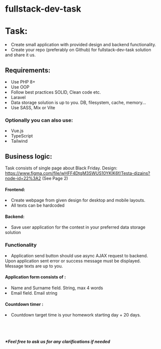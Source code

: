 # fullstack-dev-task

<h1>Task:</h1>

<li>Create small application with provided design and backend functionality.</li>
<li>Create your repo (preferably on Github) for fullstack-dev-task solution and share it us.</li>

<h2>Requirements:</h2>
<li>Use PHP 8+</li>
<li>Use OOP</li>
<li>Follow best practices SOLID, Clean code etc.</li>
<li>Laravel</li>
<li>Data storage solution is up to you. DB, filesystem, cache, memory... </li>
<li>Use SASS, Mix or Vite</li>

<h3>Optionally you can also use:</h3>
<li>Vue.js</li>
<li>TypeScript</li>
<li>Tailwind</li>

<h2>Business logic:</h2>

Task consists of single page about Black Friday.
Design: https://www.figma.com/file/wHFF4DtgM3SWUS10YKIK6f/Testa-dizains?node-id=22%3A2   (See Page 2)

<h4>Frontend:</h4>
<li>Create webpage from given design for desktop and mobile layouts.</li>
<li>All texts can be hardcoded</li>

<h4>Backend:</h4>
<li>Save user application for the contest in your preferred data storage solution</li>

<h3>Functionality</h3>
<li>Application send button should use async AJAX request to backend. Upon application sent error or success message must be displayed. Message texts are up to you.</li>

<h4>Application form consists of :</h4>
<li>Name and Surname field. String, max 4 words</li>
<li>Email field. Email string</li>

<h4>Countdown timer :</h4>
<li>Countdown target time is your homework starting day + 20 days.</li>

<br>
<br>
<br>
<h5>*Feel free to ask us for any clarifications if needed</h5>
